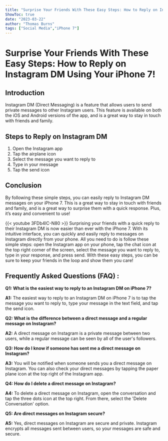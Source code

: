 ```yaml
---
title: "Surprise Your Friends With These Easy Steps: How to Reply on Instagram DM Using Your iPhone 7!"
ShowToc: true 
date: "2023-03-22"
author: "Thomas Burns" 
tags: ["Social Media","iPhone 7"]
---
```

# Surprise Your Friends With These Easy Steps: How to Reply on Instagram DM Using Your iPhone 7!

## Introduction

Instagram DM (Direct Messaging) is a feature that allows users to send private messages to other Instagram users. This feature is available on both the iOS and Android versions of the app, and is a great way to stay in touch with friends and family.

## Steps to Reply on Instagram DM

1. Open the Instagram app
2. Tap the airplane icon
3. Select the message you want to reply to
4. Type in your message
5. Tap the send icon

## Conclusion

By following these simple steps, you can easily reply to Instagram DM messages on your iPhone 7. This is a great way to stay in touch with friends and family, and is a great way to surprise them with a quick response. Plus, it’s easy and convenient to use!

{{< youtube 3FDb4lC-N80 >}} 
Surprising your friends with a quick reply to their Instagram DM is now easier than ever with the iPhone 7. With its intuitive interface, you can quickly and easily reply to messages on Instagram directly from your phone. All you need to do is follow these simple steps: open the Instagram app on your phone, tap the chat icon at the top right corner of the screen, select the message you want to reply to, type in your response, and press send. With these easy steps, you can be sure to keep your friends in the loop and show them you care!

## Frequently Asked Questions (FAQ) :
**Q1: What is the easiest way to reply to an Instagram DM on iPhone 7?**

**A1:** The easiest way to reply to an Instagram DM on iPhone 7 is to tap the message you want to reply to, type your message in the text field, and tap the send icon.

**Q2: What is the difference between a direct message and a regular message on Instagram?**

**A2:** A direct message on Instagram is a private message between two users, while a regular message can be seen by all of the user's followers.

**Q3: How do I know if someone has sent me a direct message on Instagram?**

**A3:** You will be notified when someone sends you a direct message on Instagram. You can also check your direct messages by tapping the paper plane icon at the top right of the Instagram app.

**Q4: How do I delete a direct message on Instagram?**

**A4:** To delete a direct message on Instagram, open the conversation and tap the three dots icon at the top right. From there, select the 'Delete Conversation' option.

**Q5: Are direct messages on Instagram secure?**

**A5:** Yes, direct messages on Instagram are secure and private. Instagram encrypts all messages sent between users, so your messages are safe and secure.


